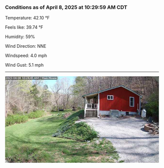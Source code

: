 ### Conditions as of April 8, 2025 at 10:29:59 AM CDT 

Temperature: 42.10 &deg;F

Feels like: 39.74 &deg;F

Humidity: 59%

Wind Direction: NNE

Windspeed: 4.0 mph

Wind Gust: 5.1 mph

---

<img src="./images/latest.jpeg"/>

